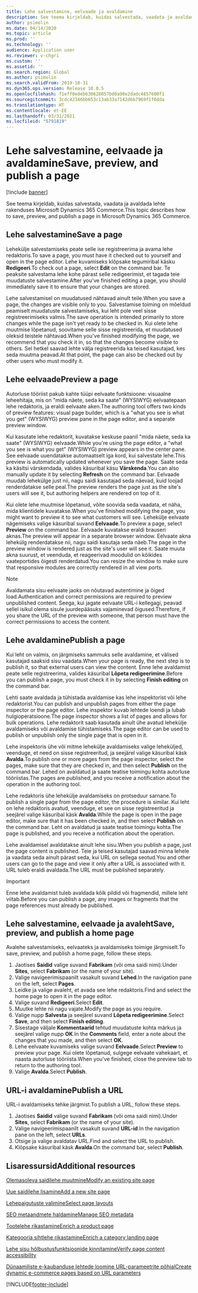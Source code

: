 ```yaml
---
title: Lehe salvestamine, eelvaade ja avaldamine
description: See teema kirjeldab, kuidas salvestada, vaadata ja avaldada lehte rakenduses Microsoft Dynamics 365 Commerce.
author: psimolin
ms.date: 04/14/2020
ms.topic: article
ms.prod: ''
ms.technology: ''
audience: Application user
ms.reviewer: v-chgri
ms.custom: ''
ms.assetid: ''
ms.search.region: Global
ms.author: psimolin
ms.search.validFrom: 2019-10-31
ms.dyn365.ops.version: Release 10.0.5
ms.openlocfilehash: f1eff0edeb630628057bd0a90e2dadc4857600f1
ms.sourcegitcommit: 3cdc42346bb653c13ab33a7142dbb7969f1f6dda
ms.translationtype: HT
ms.contentlocale: et-EE
ms.lasthandoff: 03/31/2021
ms.locfileid: "5791819"
---
```

# <a name="save-preview-and-publish-a-page"></a><span data-ttu-id="12453-103">Lehe salvestamine, eelvaade ja avaldamine</span><span class="sxs-lookup"><span data-stu-id="12453-103">Save, preview, and publish a page</span></span>

[!include [banner](includes/banner.md)]

<span data-ttu-id="12453-104">See teema kirjeldab, kuidas salvestada, vaadata ja avaldada lehte rakenduses Microsoft Dynamics 365 Commerce.</span><span class="sxs-lookup"><span data-stu-id="12453-104">This topic describes how to save, preview, and publish a page in Microsoft Dynamics 365 Commerce.</span></span>

## <a name="save-a-page"></a><span data-ttu-id="12453-105">Lehe salvestamine</span><span class="sxs-lookup"><span data-stu-id="12453-105">Save a page</span></span>

<span data-ttu-id="12453-106">Lehekülje salvestamiseks peate selle ise registreerima ja avama lehe redaktoris.</span><span class="sxs-lookup"><span data-stu-id="12453-106">To save a page, you must have it checked out to yourself and open in the page editor.</span></span> <span data-ttu-id="12453-107">Lehe kuvamiseks klõpsake tegumiribal käsku **Redigeeri**.</span><span class="sxs-lookup"><span data-stu-id="12453-107">To check out a page, select **Edit** on the command bar.</span></span> <span data-ttu-id="12453-108">Te peaksite salvestama lehe kohe pärast selle redigeerimist, et tagada teie muudatuste salvestamine.</span><span class="sxs-lookup"><span data-stu-id="12453-108">After you've finished editing a page, you should immediately save it to ensure that your changes are stored.</span></span>

<span data-ttu-id="12453-109">Lehe salvestamisel on muudatused nähtavad ainult teile.</span><span class="sxs-lookup"><span data-stu-id="12453-109">When you save a page, the changes are visible only to you.</span></span> <span data-ttu-id="12453-110">Salvestamise toiming on mõeldud peamiselt muudatuste salvestamiseks, kui leht pole veel sisse registreerimiseks valmis.</span><span class="sxs-lookup"><span data-stu-id="12453-110">The save operation is intended primarily to store changes while the page isn't yet ready to be checked in.</span></span> <span data-ttu-id="12453-111">Kui olete lehe muutmise lõpetanud, soovitame selle sisse registreerida, et muudatused oleksid teistele nähtavad.</span><span class="sxs-lookup"><span data-stu-id="12453-111">When you've finished modifying the page, we recommend that you check it in, so that the changes become visible to others.</span></span> <span data-ttu-id="12453-112">Sel hetkel saavad lehte välja registreerida ka teised kasutajad, kes seda muutma peavad.</span><span class="sxs-lookup"><span data-stu-id="12453-112">At that point, the page can also be checked out by other users who must modify it.</span></span>

## <a name="preview-a-page"></a><span data-ttu-id="12453-113">Lehe eelvaade</span><span class="sxs-lookup"><span data-stu-id="12453-113">Preview a page</span></span>

<span data-ttu-id="12453-114">Autorluse tööriist pakub kahte tüüpi eelvaate funktsioone: visuaalne leheehitaja, mis on "mida näete, seda ka saate" (WYSIWYG) eelvaatepaan lehe redaktoris, ja eraldi eelvaate aken.</span><span class="sxs-lookup"><span data-stu-id="12453-114">The authoring tool offers two kinds of preview features: visual page builder, which is a "what you see is what you get" (WYSIWYG) preview pane in the page editor, and a separate preview window.</span></span>

<span data-ttu-id="12453-115">Kui kasutate lehe redaktorit, kuvatakse keskuse paanil "mida näete, seda ka saate" (WYSIWYG) eelvaade.</span><span class="sxs-lookup"><span data-stu-id="12453-115">While you're using the page editor, a "what you see is what you get" (WYSIWYG) preview appears in the center pane.</span></span> <span data-ttu-id="12453-116">See eelvaade uuendatakse automaatselt iga kord, kui salvestate lehe.</span><span class="sxs-lookup"><span data-stu-id="12453-116">This preview is automatically updated whenever you save the page.</span></span> <span data-ttu-id="12453-117">Saate seda ka käsitsi värskendada, valides käsuribal käsu **Värskenda**.</span><span class="sxs-lookup"><span data-stu-id="12453-117">You can also manually update it by selecting **Refresh** on the command bar.</span></span> <span data-ttu-id="12453-118">Eelvaade muudab lehekülge just nii, nagu saidi kasutajad seda näevad, kuid loojad renderdatakse selle peal.</span><span class="sxs-lookup"><span data-stu-id="12453-118">The preview renders the page just as the site's users will see it, but authoring helpers are rendered on top of it.</span></span>

<span data-ttu-id="12453-119">Kui olete lehe muutmise lõpetanud, võite soovida seda vaadata, et näha, mida klientidele kuvatakse.</span><span class="sxs-lookup"><span data-stu-id="12453-119">When you've finished modifying the page, you might want to preview it to see what customers will see.</span></span> <span data-ttu-id="12453-120">Lehekülje eelvaate nägemiseks valige käsuribal suvand **Eelvaade**.</span><span class="sxs-lookup"><span data-stu-id="12453-120">To preview a page, select **Preview** on the command bar.</span></span> <span data-ttu-id="12453-121">Eelvaade kuvatakse eraldi brauseri aknas.</span><span class="sxs-lookup"><span data-stu-id="12453-121">The preview will appear in a separate browser window.</span></span> <span data-ttu-id="12453-122">Eelvaate akna lehekülg renderdatakse nii, nagu saidi kasutaja seda näeb.</span><span class="sxs-lookup"><span data-stu-id="12453-122">The page in the preview window is rendered just as the site's user will see it.</span></span> <span data-ttu-id="12453-123">Saate muuta akna suurust, et veenduda, et reageerivad moodulid on kõikides vaateportides õigesti renderdatud.</span><span class="sxs-lookup"><span data-stu-id="12453-123">You can resize the window to make sure that responsive modules are correctly rendered in all view ports.</span></span>

> [!NOTE]
> <span data-ttu-id="12453-124">Avaldamata sisu eelvaate jaoks on nõutavad autentimine ja õiged load.</span><span class="sxs-lookup"><span data-stu-id="12453-124">Authentication and correct permissions are required to preview unpublished content.</span></span> <span data-ttu-id="12453-125">Seega, kui jagate eelvaate URL-i kellegagi, peavad sellel isikul olema sisule juurdepääsuks vajaminevad õigused.</span><span class="sxs-lookup"><span data-stu-id="12453-125">Therefore, if you share the URL of the preview with someone, that person must have the correct permissions to access the content.</span></span>

## <a name="publish-a-page"></a><span data-ttu-id="12453-126">Lehe avaldamine</span><span class="sxs-lookup"><span data-stu-id="12453-126">Publish a page</span></span>

<span data-ttu-id="12453-127">Kui leht on valmis, on järgmiseks sammuks selle avaldamine, et välised kasutajad saaksid sisu vaadata.</span><span class="sxs-lookup"><span data-stu-id="12453-127">When your page is ready, the next step is to publish it, so that external users can view the content.</span></span> <span data-ttu-id="12453-128">Enne lehe avaldamist peate selle registreerima, valides käsuribal **Lõpeta redigeerimine**.</span><span class="sxs-lookup"><span data-stu-id="12453-128">Before you can publish a page, you must check it in by selecting **Finish editing** on the command bar.</span></span>

<span data-ttu-id="12453-129">Lehti saate avaldada ja tühistada avaldamise kas lehe inspektorist või lehe redaktorist.</span><span class="sxs-lookup"><span data-stu-id="12453-129">You can publish and unpublish pages from either the page inspector or the page editor.</span></span> <span data-ttu-id="12453-130">Lehe inspektor kuvab lehtede loendi ja lubab hulgioperatsioone.</span><span class="sxs-lookup"><span data-stu-id="12453-130">The page inspector shows a list of pages and allows for bulk operations.</span></span> <span data-ttu-id="12453-131">Lehe redaktorit saab kasutada ainult ühe avatud lehekülje avaldamiseks või avaldamise tühistamiseks.</span><span class="sxs-lookup"><span data-stu-id="12453-131">The page editor can be used to publish or unpublish only the single page that is open in it.</span></span>

<span data-ttu-id="12453-132">Lehe inspektoris ühe või mitme lehekülje avaldamiseks valige leheküljed, veenduge, et need on sisse registreeritud, ja seejärel valige käsuribal käsk **Avalda**.</span><span class="sxs-lookup"><span data-stu-id="12453-132">To publish one or more pages from the page inspector, select the pages, make sure that they are checked in, and then select **Publish** on the command bar.</span></span> <span data-ttu-id="12453-133">Lehed on avaldatud ja saate teatise toimingu kohta autorluse tööriistas.</span><span class="sxs-lookup"><span data-stu-id="12453-133">The pages are published, and you receive a notification about the operation in the authoring tool.</span></span>

<span data-ttu-id="12453-134">Lehe redaktoris ühe lehekülje avaldamiseks on protseduur sarnane.</span><span class="sxs-lookup"><span data-stu-id="12453-134">To publish a single page from the page editor, the procedure is similar.</span></span> <span data-ttu-id="12453-135">Kui leht on lehe redaktoris avatud, veenduge, et see on sisse registreeritud ja seejärel valige käsuribal käsk **Avalda**.</span><span class="sxs-lookup"><span data-stu-id="12453-135">While the page is open in the page editor, make sure that it has been checked in, and then select **Publish** on the command bar.</span></span> <span data-ttu-id="12453-136">Leht on avaldatud ja saate teatise toimingu kohta.</span><span class="sxs-lookup"><span data-stu-id="12453-136">The page is published, and you receive a notification about the operation.</span></span>

<span data-ttu-id="12453-137">Lehe avaldamisel avaldatakse ainult lehe sisu.</span><span class="sxs-lookup"><span data-stu-id="12453-137">When you publish a page, just the page content is published.</span></span> <span data-ttu-id="12453-138">Teie ja teised kasutajad saavad minna lehele ja vaadata seda ainult pärast seda, kui URL on sellega seotud.</span><span class="sxs-lookup"><span data-stu-id="12453-138">You and other users can go to the page and view it only after a URL is associated with it.</span></span> <span data-ttu-id="12453-139">URL tuleb eraldi avaldada.</span><span class="sxs-lookup"><span data-stu-id="12453-139">The URL must be published separately.</span></span>

> [!IMPORTANT]
> <span data-ttu-id="12453-140">Enne lehe avaldamist tuleb avaldada kõik pildid või fragmendid, millele leht viitab.</span><span class="sxs-lookup"><span data-stu-id="12453-140">Before you can publish a page, any images or fragments that the page references must already be published.</span></span>

## <a name="save-preview-and-publish-a-home-page"></a><span data-ttu-id="12453-141">Lehe salvestamine, eelvaade ja avaleht</span><span class="sxs-lookup"><span data-stu-id="12453-141">Save, preview, and publish a home page</span></span>

<span data-ttu-id="12453-142">Avalehe salvestamiseks, eelvaateks ja avaldamiseks toimige järgmiselt.</span><span class="sxs-lookup"><span data-stu-id="12453-142">To save, preview, and publish a home page, follow these steps.</span></span>

1. <span data-ttu-id="12453-143">Jaotises **Saidid** valige suvand **Fabrikam** (või oma saidi nimi).</span><span class="sxs-lookup"><span data-stu-id="12453-143">Under **Sites**, select **Fabrikam** (or the name of your site).</span></span>
1. <span data-ttu-id="12453-144">Valige navigeerimispaanilt vasakult suvand **Lehed**.</span><span class="sxs-lookup"><span data-stu-id="12453-144">In the navigation pane on the left, select **Pages**.</span></span>
1. <span data-ttu-id="12453-145">Leidke ja valige avaleht, et avada see lehe redaktoris.</span><span class="sxs-lookup"><span data-stu-id="12453-145">Find and select the home page to open it in the page editor.</span></span>
1. <span data-ttu-id="12453-146">Valige suvand **Redigeeri**.</span><span class="sxs-lookup"><span data-stu-id="12453-146">Select **Edit**.</span></span>
1. <span data-ttu-id="12453-147">Muutke lehte nii nagu vajate.</span><span class="sxs-lookup"><span data-stu-id="12453-147">Modify the page as you require.</span></span>
1. <span data-ttu-id="12453-148">Valige nupp **Salvesta** ja seejärel suvand **Lõpeta redigeerimine**.</span><span class="sxs-lookup"><span data-stu-id="12453-148">Select **Save**, and then select **Finish editing**.</span></span>
1. <span data-ttu-id="12453-149">Sisestage väljale **Kommentaarid** tehtud muudatuste kohta märkus ja seejärel valige nupp **OK**.</span><span class="sxs-lookup"><span data-stu-id="12453-149">In the **Comments** field, enter a note about the changes that you made, and then select **OK**.</span></span>
1. <span data-ttu-id="12453-150">Lehe eelvaate kuvamiseks valige suvand **Eelvaade**.</span><span class="sxs-lookup"><span data-stu-id="12453-150">Select **Preview** to preview your page.</span></span> <span data-ttu-id="12453-151">Kui olete lõpetanud, sulgege eelvaate vahekaart, et naasta autorluse tööriista.</span><span class="sxs-lookup"><span data-stu-id="12453-151">When you've finished, close the preview tab to return to the authoring tool.</span></span>
1. <span data-ttu-id="12453-152">Valige **Avalda**.</span><span class="sxs-lookup"><span data-stu-id="12453-152">Select **Publish**.</span></span>

## <a name="publish-a-url"></a><span data-ttu-id="12453-153">URL-i avaldamine</span><span class="sxs-lookup"><span data-stu-id="12453-153">Publish a URL</span></span>

<span data-ttu-id="12453-154">URL-i avaldamiseks tehke järgmist.</span><span class="sxs-lookup"><span data-stu-id="12453-154">To publish a URL, follow these steps.</span></span>

1. <span data-ttu-id="12453-155">Jaotises **Saidid** valige suvand **Fabrikam** (või oma saidi nimi).</span><span class="sxs-lookup"><span data-stu-id="12453-155">Under **Sites**, select **Fabrikam** (or the name of your site).</span></span>
1. <span data-ttu-id="12453-156">Valige navigeerimispaanilt vasakult suvand **URL-id**.</span><span class="sxs-lookup"><span data-stu-id="12453-156">In the navigation pane on the left, select **URLs**.</span></span>
1. <span data-ttu-id="12453-157">Otsige ja valige avaldatav URL.</span><span class="sxs-lookup"><span data-stu-id="12453-157">Find and select the URL to publish.</span></span>
1. <span data-ttu-id="12453-158">Klõpsake käsuribal käsk **Avalda**.</span><span class="sxs-lookup"><span data-stu-id="12453-158">On the command bar, select **Publish**.</span></span>

## <a name="additional-resources"></a><span data-ttu-id="12453-159">Lisaressursid</span><span class="sxs-lookup"><span data-stu-id="12453-159">Additional resources</span></span>

[<span data-ttu-id="12453-160">Olemasoleva saidilehe muutmine</span><span class="sxs-lookup"><span data-stu-id="12453-160">Modify an existing site page</span></span>](modify-existing-page.md)

[<span data-ttu-id="12453-161">Uue saidilehe lisamine</span><span class="sxs-lookup"><span data-stu-id="12453-161">Add a new site page</span></span>](add-new-page.md)

[<span data-ttu-id="12453-162">Lehepaigutuste valimine</span><span class="sxs-lookup"><span data-stu-id="12453-162">Select page layouts</span></span>](select-page-layouts.md)

[<span data-ttu-id="12453-163">SEO metaandmete haldamine</span><span class="sxs-lookup"><span data-stu-id="12453-163">Manage SEO metadata</span></span>](manage-seo-metadata.md)

[<span data-ttu-id="12453-164">Tootelehe rikastamine</span><span class="sxs-lookup"><span data-stu-id="12453-164">Enrich a product page</span></span>](enrich-product-page.md)

[<span data-ttu-id="12453-165">Kategooria sihtlehe rikastamine</span><span class="sxs-lookup"><span data-stu-id="12453-165">Enrich a category landing page</span></span>](enrich-category-page.md)

[<span data-ttu-id="12453-166">Lehe sisu hõlbustusfunktsioonide kinnitamine</span><span class="sxs-lookup"><span data-stu-id="12453-166">Verify page content accessibility</span></span>](verify-accessibility.md)

[<span data-ttu-id="12453-167">Dünaamiliste e-kaubanduse lehtede loomine URL-parameetrite põhjal</span><span class="sxs-lookup"><span data-stu-id="12453-167">Create dynamic e-commerce pages based on URL parameters</span></span>](create-dynamic-pages.md)


[!INCLUDE[footer-include](../includes/footer-banner.md)]